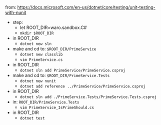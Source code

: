 
from: https://docs.microsoft.com/en-us/dotnet/core/testing/unit-testing-with-nunit

* step: 
    - let ROOT_DIR=waro.sandbox.C#
    - `mkdir $ROOT_DIR`
* in ROOT_DIR
    - `dotnet new sln`
* make and cd to: `$ROOT_DIR/PrimeService` 
    - `dotnet new classlib`
    - `vim PrimeService.cs`
* in ROOT_DIR
    - `dotnet sln add PrimeService/PrimeService.csproj`
* make and cd to: `$ROOT_DIR/PrimeService.Tests` 
    - `dotnet new nunit`
    - `dotnet add reference ../PrimeService/PrimeService.csproj`
* in ROOT_DIR
    - `dotnet sln add ./PrimeService.Tests/PrimeService.Tests.csproj`
* in: `ROOT_DIR/PrimeService.Tests` 
    - `vim PrimeService_IsPrimeShould.cs`
* in ROOT_DIR
    - `dotnet test`
